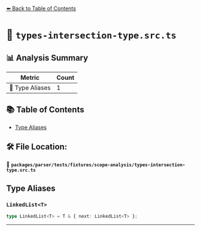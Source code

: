 [⬅️ Back to Table of Contents](../../../../../index.md)

# 📄 `types-intersection-type.src.ts`

## 📊 Analysis Summary

| Metric | Count |
|--------|-------|
| 📑 Type Aliases | 1 |

## 📚 Table of Contents

- [Type Aliases](#type-aliases)

## 🛠️ File Location:
📂 **`packages/parser/tests/fixtures/scope-analysis/types-intersection-type.src.ts`**

## Type Aliases

### `LinkedList<T>`

```ts
type LinkedList<T> = T & { next: LinkedList<T> };
```


---